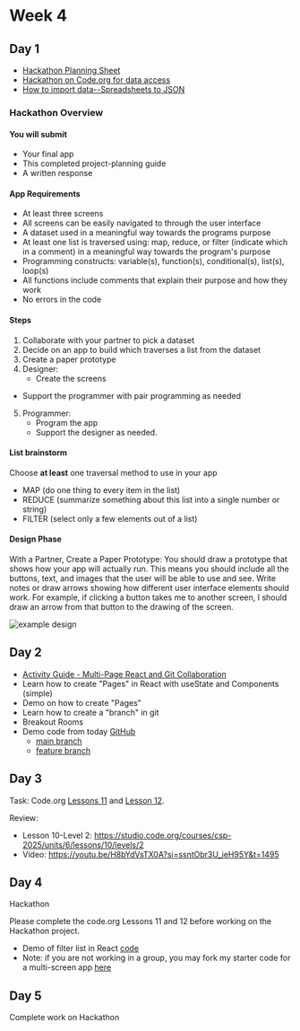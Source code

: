 # Week 4

## Day 1

* [Hackathon Planning Sheet](https://docs.google.com/document/d/12QYQpFen_lD5iYS1hy4Wmtc0_QUq0cHjWwoyR-LEViw/edit?usp=sharing)
* [Hackathon on Code.org for data access](https://studio.code.org/courses/csp-2025/units/6/lessons/13/levels/1)
* [How to import data--Spreadsheets to JSON](./HOWTO_CODE_ORG_DATA_IMPORT.md)

### Hackathon Overview

#### You will submit
* Your final app
* This completed project-planning guide
* A written response

#### App Requirements
* At least three screens
* All screens can be easily navigated to through the user interface
* A dataset used in a meaningful way towards the programs purpose
* At least one list is traversed using: map, reduce, or filter (indicate which in a comment) in a meaningful way towards the program's purpose
* Programming constructs: variable(s), function(s), conditional(s), list(s), loop(s)
* All functions include comments that explain their purpose and how they work
* No errors in the code

#### Steps
1. Collaborate with your partner to pick a dataset
2. Decide on an app to build which traverses a list from the dataset
3. Create a paper prototype
4. Designer:
    * Create the screens
* Support the programmer with pair programming as needed
5. Programmer: 
    * Program the app
    * Support the designer as needed. 

#### List brainstorm

Choose **at least** one traversal method to use in your app

* MAP (do one thing to every item in the list)
* REDUCE (summarize something about this list into a single number or string)
* FILTER (select only a few elements out of a list)

#### Design Phase

With a Partner, Create a Paper Prototype: You should draw a prototype that shows how your app will actually run. This means you should include all the buttons, text, and images that the user will be able to use and see. Write notes or draw arrows showing how different user interface elements should work. For example, if clicking a button takes me to another screen, I should draw an arrow from that button to the drawing of the screen. 

![example design](./assets/hackathon-design-example.png)

## Day 2

* [Activity Guide - Multi-Page React and Git Collaboration](./week4/week4-day-2-activity.md)
* Learn how to create "Pages" in React with useState and Components (simple)
* Demo on how to create "Pages"
* Learn how to create a "branch" in git
* Breakout Rooms
* Demo code from today [GitHub](https://github.com/rmccrear/hackathon-demo-2025)
    * [main branch](https://github.com/rmccrear/hackathon-demo-2025/blob/main/src/App.jsx)
    * [feature branch](https://github.com/rmccrear/hackathon-demo-2025/blob/feature-nav/src/App.jsx)

## Day 3

Task: Code.org [Lessons 11](https://studio.code.org/courses/csp-2025/units/6/lessons/11/levels/1) and [Lesson 12](https://studio.code.org/courses/csp-2025/units/6/lessons/12/levels/1).

Review: 

* Lesson 10-Level 2: https://studio.code.org/courses/csp-2025/units/6/lessons/10/levels/2
* Video: https://youtu.be/H8bYdVsTX0A?si=ssntObr3U_ieH95Y&t=1495

## Day 4

Hackathon

Please complete the code.org Lessons 11 and 12 before working on the Hackathon project.

* Demo of filter list in React [code](https://github.com/rmccrear/hackathon-demo-2025/blob/feature-cat-select/src/pages/Select.jsx)
* Note: if you are not working in a group, you may fork my starter code for a multi-screen app [here](https://github.com/rmccrear/hackathon-demo-2025/tree/main)

## Day 5

Complete work on Hackathon